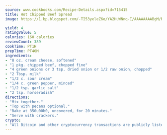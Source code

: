 ```yaml
---
source: www.cookbooks.com/Recipe-Details.aspx?id=715415
title: Hot Chipped Beef Spread
image: https://1.bp.blogspot.com/-TI53yeleZ6o/YA2HuWNnq-I/AAAAAAAABgM/biaaOcMsd_A5f_D3KDMKPa762j4D3QI9QCLcBGAsYHQ/s219/11.png

yield: 4
ratingValue: 5
calories: 160 calories
reviewCount: 389
cookTime: PT1H
prepTime: PT40M
ingredients:
- "8 oz. cream cheese, softened"
- "1 pkg. chipped beef, chopped fine"
- "4 green onions or 3 tsp. dried onion or 1/2 raw onion, chopped"
- "2 Tbsp. milk"
- "1/2 c. sour cream"
- "1/4 c. green pepper, minced"
- "1/2 tsp. garlic salt"
- "2 tsp. horseradish"
directions:
- "Mix together."
- "Top with pecans optional."
- "Bake at 350u00b0, uncovered, for 20 minutes."
- "Serve with crackers."
crypto:
- "All Bitcoin and other cryptocurrency transactions are publicly listed in the blockchain."
---
```

